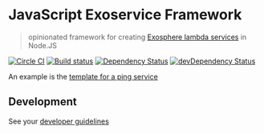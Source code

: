 # JavaScript Exoservice Framework

> opinionated framework for creating
[Exosphere lambda services](https://github.com/Originate/exosphere/blob/master/documentation/services.md#lambda-services)
in Node.JS

[![Circle CI](https://circleci.com/gh/Originate/exoservice-js.svg?style=shield&circle-token=33fbf4fc2b0c128479443c5e8bff337815205ec7)](https://circleci.com/gh/Originate/exoservice-js)
[![Build status](https://ci.appveyor.com/api/projects/status/ry2m89moblmwign7?svg=true&passingText=windows%20passing&failingText=windows%20failing&pendingText=windows%20pending)](https://ci.appveyor.com/project/kevgo/exoservice-js)
[![Dependency Status](https://david-dm.org/originate/exoservice-js.svg)](https://david-dm.org/originate/exoservice-js)
[![devDependency Status](https://david-dm.org/originate/exoservice-js/dev-status.svg)](https://david-dm.org/originate/exoservice-js#info=devDependencies)


An example is the [template for a ping service](https://github.com/Originate/exosphere-sdk/tree/master/templates/add-service/exoservice-es6)


## Development

See your [developer guidelines](CONTRIBUTING.md)
